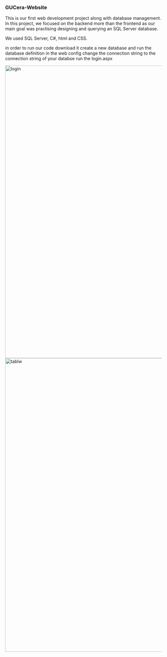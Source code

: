 ### GUCera-Website

This is our first web development project along with database management. In this project, we focused on the backend more than the frontend as our main goal was practising designing and querying an SQL Server database. 

We used SQL Server, C#, html and CSS.

in order to run our code
download it
create a new database and run the database definition 
in the web config change the connection string to the connection string of your databse 
run the login.aspx 

<img width="943" alt="login" src="https://user-images.githubusercontent.com/30272808/162544558-9a2a0945-121d-44ac-8060-40e596470237.png">

<img width="946" alt="tablw" src="https://user-images.githubusercontent.com/30272808/162544570-4ae36aae-6392-4fcd-86fa-acb892aacfdc.png">
